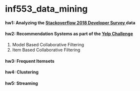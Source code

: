# inf553_data_mining

#### hw1: Analyzing the [Stackoverflow 2018 Developer Survey ](https://github.com/balhafni/CTCI/blob/master/Solutions/Chapter1/IsUnique.java) data

#### hw2: Recommendation Systems as part of the [Yelp Challenge](https://www.yelp.com/dataset/challenge)
1) Model Based Collaborative Filtering 
2) Item Based Collaborative Filtering


#### hw3: Frequent Itemsets

#### hw4: Clustering

#### hw5: Streaming
